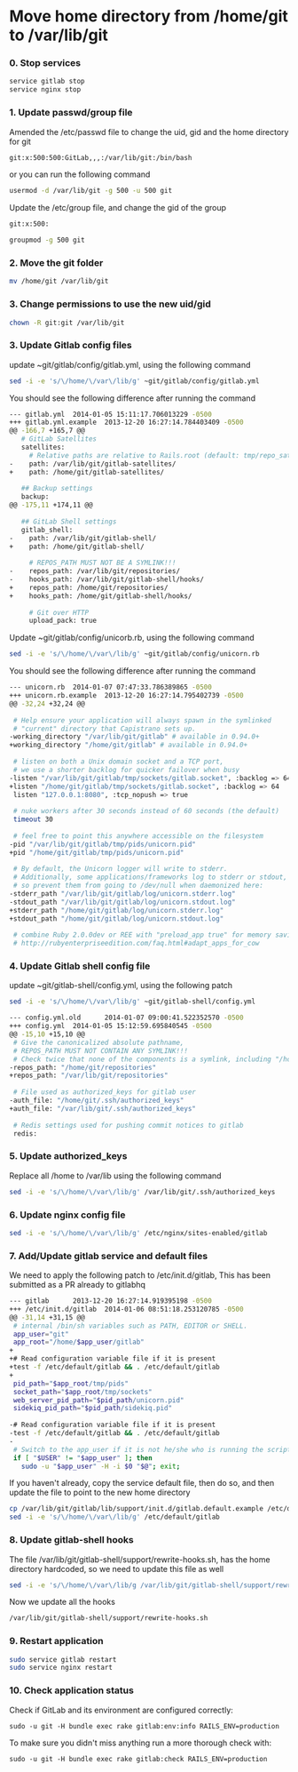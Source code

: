 # Move home directory from /home/git to /var/lib/git

### 0. Stop services

```bash
service gitlab stop
service nginx stop
```

### 1. Update passwd/group file
Amended the /etc/passwd file to change the uid, gid and the home directory for git

```bash
git:x:500:500:GitLab,,,:/var/lib/git:/bin/bash
```
or you can run the following command

```bash
usermod -d /var/lib/git -g 500 -u 500 git
```

Update the /etc/group file, and change the gid of the group

```bash
git:x:500:
```

```bash
groupmod -g 500 git
```

### 2. Move the git folder

```bash
mv /home/git /var/lib/git
```

### 3. Change permissions to use the new uid/gid

```bash
chown -R git:git /var/lib/git
```

### 3. Update Gitlab config files
update ~git/gitlab/config/gitlab.yml, using the following command

```bash
sed -i -e 's/\/home/\/var\/lib/g' ~git/gitlab/config/gitlab.yml
```

You should see the following difference after running the command

```bash
--- gitlab.yml  2014-01-05 15:11:17.706013229 -0500
+++ gitlab.yml.example  2013-12-20 16:27:14.784403409 -0500
@@ -166,7 +165,7 @@
   # GitLab Satellites
   satellites:
     # Relative paths are relative to Rails.root (default: tmp/repo_satellites/)
-    path: /var/lib/git/gitlab-satellites/
+    path: /home/git/gitlab-satellites/
 
   ## Backup settings
   backup:
@@ -175,11 +174,11 @@
 
   ## GitLab Shell settings
   gitlab_shell:
-    path: /var/lib/git/gitlab-shell/
+    path: /home/git/gitlab-shell/
 
     # REPOS_PATH MUST NOT BE A SYMLINK!!!
-    repos_path: /var/lib/git/repositories/
-    hooks_path: /var/lib/git/gitlab-shell/hooks/
+    repos_path: /home/git/repositories/
+    hooks_path: /home/git/gitlab-shell/hooks/
 
     # Git over HTTP
     upload_pack: true
```
Update ~git/gitlab/config/unicorb.rb, using the following command

```bash
sed -i -e 's/\/home/\/var\/lib/g' ~git/gitlab/config/unicorn.rb
```

You should see the following difference after running the command

```bash
--- unicorn.rb  2014-01-07 07:47:33.786389865 -0500
+++ unicorn.rb.example  2013-12-20 16:27:14.795402739 -0500
@@ -32,24 +32,24 @@
 
 # Help ensure your application will always spawn in the symlinked
 # "current" directory that Capistrano sets up.
-working_directory "/var/lib/git/gitlab" # available in 0.94.0+
+working_directory "/home/git/gitlab" # available in 0.94.0+
 
 # listen on both a Unix domain socket and a TCP port,
 # we use a shorter backlog for quicker failover when busy
-listen "/var/lib/git/gitlab/tmp/sockets/gitlab.socket", :backlog => 64
+listen "/home/git/gitlab/tmp/sockets/gitlab.socket", :backlog => 64
 listen "127.0.0.1:8080", :tcp_nopush => true
 
 # nuke workers after 30 seconds instead of 60 seconds (the default)
 timeout 30
 
 # feel free to point this anywhere accessible on the filesystem
-pid "/var/lib/git/gitlab/tmp/pids/unicorn.pid"
+pid "/home/git/gitlab/tmp/pids/unicorn.pid"
 
 # By default, the Unicorn logger will write to stderr.
 # Additionally, some applications/frameworks log to stderr or stdout,
 # so prevent them from going to /dev/null when daemonized here:
-stderr_path "/var/lib/git/gitlab/log/unicorn.stderr.log"
-stdout_path "/var/lib/git/gitlab/log/unicorn.stdout.log"
+stderr_path "/home/git/gitlab/log/unicorn.stderr.log"
+stdout_path "/home/git/gitlab/log/unicorn.stdout.log"
 
 # combine Ruby 2.0.0dev or REE with "preload_app true" for memory savings
 # http://rubyenterpriseedition.com/faq.html#adapt_apps_for_cow
```

### 4. Update Gitlab shell config file
update ~git/gitlab-shell/config.yml, using the following patch

```bash
sed -i -e 's/\/home/\/var\/lib/g' ~git/gitlab-shell/config.yml
```

```bash
--- config.yml.old      2014-01-07 09:00:41.522352570 -0500
+++ config.yml  2014-01-05 15:12:59.695840545 -0500
@@ -15,10 +15,10 @@
 # Give the canonicalized absolute pathname,
 # REPOS_PATH MUST NOT CONTAIN ANY SYMLINK!!!
 # Check twice that none of the components is a symlink, including "/home".
-repos_path: "/home/git/repositories"
+repos_path: "/var/lib/git/repositories"
 
 # File used as authorized_keys for gitlab user
-auth_file: "/home/git/.ssh/authorized_keys"
+auth_file: "/var/lib/git/.ssh/authorized_keys"
 
 # Redis settings used for pushing commit notices to gitlab
 redis:
```

### 5. Update authorized_keys

Replace all /home to /var/lib using the following command

```bash
sed -i -e 's/\/home/\/var\/lib/g' /var/lib/git/.ssh/authorized_keys
```

### 6. Update nginx config file

```bash
sed -i -e 's/\/home/\/var\/lib/g' /etc/nginx/sites-enabled/gitlab
```

### 7. Add/Update gitlab service and default files

We need to apply the following patch to /etc/init.d/gitlab, This has been submitted as a PR already to gitlabhq

```bash
--- gitlab      2013-12-20 16:27:14.919395198 -0500
+++ /etc/init.d/gitlab  2014-01-06 08:51:18.253120785 -0500
@@ -31,14 +31,15 @@
 # internal /bin/sh variables such as PATH, EDITOR or SHELL.
 app_user="git"
 app_root="/home/$app_user/gitlab"
+
+# Read configuration variable file if it is present
+test -f /etc/default/gitlab && . /etc/default/gitlab
+
 pid_path="$app_root/tmp/pids"
 socket_path="$app_root/tmp/sockets"
 web_server_pid_path="$pid_path/unicorn.pid"
 sidekiq_pid_path="$pid_path/sidekiq.pid"
 
-# Read configuration variable file if it is present
-test -f /etc/default/gitlab && . /etc/default/gitlab
-
 # Switch to the app_user if it is not he/she who is running the script.
 if [ "$USER" != "$app_user" ]; then
   sudo -u "$app_user" -H -i $0 "$@"; exit;
```

If you haven't already, copy the service default file, then do so, and then update the file to point to the new home directory

```bash
cp /var/lib/git/gitlab/lib/support/init.d/gitlab.default.example /etc/default/gitlab
sed -i -e 's/\/home/\/var\/lib/g' /etc/default/gitlab
```

### 8. Update gitlab-shell hooks

The file /var/lib/git/gitlab-shell/support/rewrite-hooks.sh, has the home directory hardcoded, so we need to update this file as well

```bash
sed -i -e 's/\/home/\/var\/lib/g /var/lib/git/gitlab-shell/support/rewrite-hooks.sh
```

Now we update all the hooks

```bash
/var/lib/git/gitlab-shell/support/rewrite-hooks.sh
```

### 9. Restart application
```bash
sudo service gitlab restart
sudo service nginx restart
```

### 10. Check application status

Check if GitLab and its environment are configured correctly:

    sudo -u git -H bundle exec rake gitlab:env:info RAILS_ENV=production

To make sure you didn't miss anything run a more thorough check with:

    sudo -u git -H bundle exec rake gitlab:check RAILS_ENV=production
